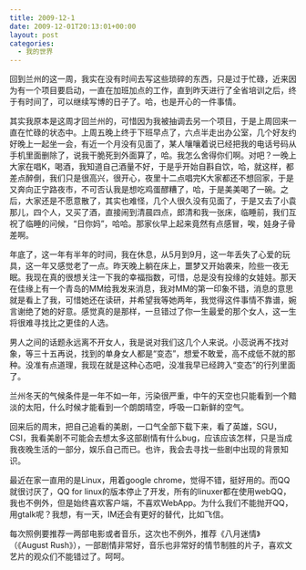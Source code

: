 ```yaml
---
title: 2009-12-1
date: 2009-12-01T20:13:01+00:00
layout: post
categories:
  - 我的世界
---
```

回到兰州的这一周，我实在没有时间去写这些琐碎的东西，只是过于忙碌，近来因为有一个项目要启动，一直在加班加点的工作，直到昨天进行了全省培训之后，终于有时间了，可以继续写博的日子了。哈，也是开心的一件事情。

其实我原本是这周才回兰州的，可惜因为我被抽调去另一个项目，于是上周回来一直在忙碌的状态中。上周五晚上终于下班早点了，六点半走出办公室，几个好友约好晚上一起坐一会，有近一个月没有见面了，某人嚷嚷着说已经把我的电话号码从手机里面删除了，说我干脆死到外面算了，哈。我怎么舍得你们啊。对吧？一晚上大家在唱K，喝酒，我知道自己酒量不好，于是乎开始自斟自饮，哈，就这样，都差点醉倒，我们只是很高兴，很开心，夜里十二点唱完K大家都还不想回家，于是又奔向正宁路夜市，不可否认我是想吃鸡蛋醪糟了，哈，于是美美喝了一碗。之后，大家还是不愿意散了，其实也难怪，几个人很久没有见面了，于是又去了小袁那儿，四个人，又买了酒，直接闹到清晨四点，郎清和我一张床，临睡前，我们互祝了临睡的问候，“日你妈”，哈哈。那家伙早上起来竟然有点感冒，唉，娃身子骨差啊。

年底了，这一年有半年的时间，我在休息，从5月到9月，这一年丢失了心爱的玩具，这一年又感觉老了一点。昨天晚上躺在床上，噩梦又开始袭来，险些一夜无眠。我现在真的很想关注一下我的幸福指数，可惜，总是没有投缘的女娃娃。那天在佳缘上有一个青岛的MM给我发来消息，我对MM的第一印象不错，消息的意思就是看上了我，可惜她还在读研，并希望我等她两年，我觉得这件事情不靠谱，婉言谢绝了她的好意。感觉真的是那样，一旦错过了你一生最爱的那个女人，这一生将很难寻找比之更佳的人选。

男人之间的话题永远离不开女人，我是说对我们这几个人来说。小蕊说再不找对象，等三十五再说，找到的单身女人都是“变态”，想爱不敢爱，高不成低不就的那种。没准有点道理，我现在就是这种心态吧，没准我早已经跨入“变态”的行列里面了。
<!--more-->
兰州冬天的气候条件是一年不如一年，污染很严重，中午的天空也只能看到一个黯淡的太阳，什么时候才能看到一个朗朗晴空，呼吸一口新鲜的空气。

回来后的周末，把自己追看的美剧，一口气全部下载下来，看了英雄，SGU，CSI，我看美剧不可能会去想太多这部剧情有什么bug，应该应该怎样，只是当成我夜晚生活的一部分，娱乐自己而已。也许，我会去寻找一些剧中出现的背景知识。

最近在家一直用的是Linux，用着google chrome，觉得不错，挺好用的。而QQ就很讨厌了，QQ for linux的版本停止了开发，所有的linuxer都在使用webQQ，我也不例外，但是始终喜欢客户端，不喜欢WebApp。为什么我们不能抛开QQ，用gtalk呢？我想，有一天，IM还会有更好的替代，比如飞信。

每次照例要推荐一两部电影或者音乐，这次也不例外，推荐《八月迷情》（《August Rush》），一部剧情非常好，音乐也非常好的情节制胜的片子，喜欢文艺片的观众们不能错过了。呵呵。